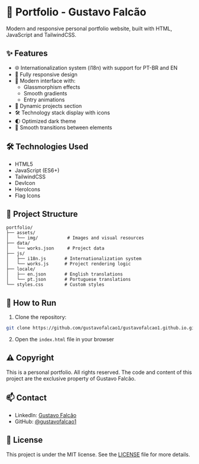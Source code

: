 # 🚀 Portfolio - Gustavo Falcão

Modern and responsive personal portfolio website, built with HTML, JavaScript and TailwindCSS.

## ✨ Features

- 🌐 Internationalization system (i18n) with support for PT-BR and EN
- 📱 Fully responsive design
- 🎨 Modern interface with:
  - Glassmorphism effects
  - Smooth gradients
  - Entry animations
- 💼 Dynamic projects section
- 🛠️ Technology stack display with icons
- 🌓 Optimized dark theme
- 🔄 Smooth transitions between elements

## 🛠️ Technologies Used

- HTML5
- JavaScript (ES6+)
- TailwindCSS
- DevIcon
- HeroIcons
- Flag Icons

## 📁 Project Structure

```
portfolio/
├── assets/
│   └── img/           # Images and visual resources
├── data/
│   └── works.json     # Project data
├── js/
│   ├── i18n.js       # Internationalization system
│   └── works.js      # Project rendering logic
├── locale/
│   ├── en.json       # English translations
│   └── pt.json       # Portuguese translations
└── styles.css        # Custom styles
```

## 🚀 How to Run

1. Clone the repository:
```bash
git clone https://github.com/gustavofalcao1/gustavofalcao1.github.io.git
```

2. Open the `index.html` file in your browser

## ⚠️ Copyright

This is a personal portfolio. All rights reserved. The code and content of this project are the exclusive property of Gustavo Falcão.

## 📫 Contact

- LinkedIn: [Gustavo Falcão](https://www.linkedin.com/in/gustavofalcao1)
- GitHub: [@gustavofalcao1](https://github.com/gustavofalcao1)

## 📝 License

This project is under the MIT license. See the [LICENSE](LICENSE) file for more details.